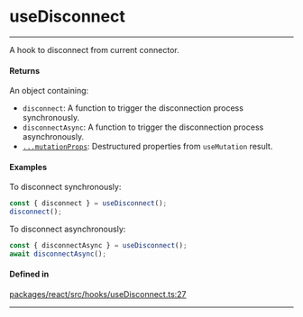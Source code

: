 # useDisconnect
---

A hook to disconnect from current connector.

#### Returns

An object containing:
- `disconnect`: A function to trigger the disconnection process synchronously.
- `disconnectAsync`: A function to trigger the disconnection process asynchronously.
- [`...mutationProps`](https://tanstack.com/query/latest/docs/framework/react/reference/useMutation): Destructured properties from `useMutation` result.

#### Examples

To disconnect synchronously:
```ts
const { disconnect } = useDisconnect();
disconnect();
```

To disconnect asynchronously:
```ts
const { disconnectAsync } = useDisconnect();
await disconnectAsync();
```

#### Defined in

[packages/react/src/hooks/useDisconnect.ts:27](https://github.com/LeoCourbassier/fuel-connectors/blob/f33236b78c83c4d8956637865372a08961d56b69/packages/react/src/hooks/useDisconnect.ts#L27)

___

